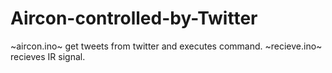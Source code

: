 # Aircon-controlled-by-Twitter

~aircon.ino~
get tweets from twitter and executes command.
~recieve.ino~
recieves IR signal.
